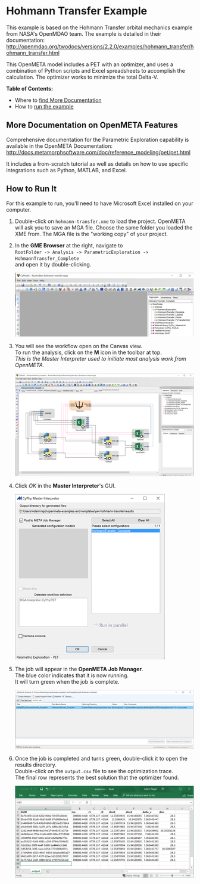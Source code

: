 # Hohmann Transfer Example
This example is based on the Hohmann Transfer orbital mechanics example from NASA's OpenMDAO team. The example is detailed in their documentation:
http://openmdao.org/twodocs/versions/2.2.0/examples/hohmann_transfer/hohmann_transfer.html

This OpenMETA model includes a PET with an optimizer, and uses a combination of Python scripts and Excel spreadsheets to accomplish the calculation. The optimizer works to minimize the total Delta-V.

**Table of Contents:**
* Where to [find More Documentation](#more-documentation-on-openmeta-features)
* How to [run the example](#how-to-run-it)

## More Documentation on OpenMETA Features
Comprehensive documentation for the Parametric Exploration capability is available in the OpenMETA Documentation:
http://docs.metamorphsoftware.com/doc/reference_modeling/pet/pet.html

It includes a from-scratch tutorial as well as details on how to use specific integrations such as Python, MATLAB, and Excel.

## How to Run It
For this example to run, you'll need to have Microsoft Excel installed on your computer.

1. Double-click on `hohmann-transfer.xme` to load the project. OpenMETA will ask you to save an MGA file. Choose the same folder you loaded the XME from. The MGA file is the "working copy" of your project.
2. In the **GME Browser** at the right, navigate to
   <br>`RootFolder -> Analysis -> ParametricExploration -> HohmannTransfer_Complete`
   <br>and open it by double-clicking.
   
   ![navigation](doc/tree_navigation.png)

3. You will see the workflow open on the Canvas view.
   <br>To run the analysis, click on the **M** icon in the toolbar at top. 
   <br>_This is the *Master Interpreter* used to initiate most analysis work from OpenMETA._

   ![mi](doc/master-interpreter.png)
   
4. Click *OK* in the **Master Interpreter**'s GUI.

   ![mi-ui](doc/master-interpreter-gui.png)
   
5. The job will appear in the **OpenMETA Job Manager**. 
   <br>The blue color indicates that it is now running. 
   <br>It will turn green when the job is complete.

   ![mi-rb](doc/results-browser-new-job.png)
   
6. Once the job is completed and turns green, double-click it to open the results directory.
   <br>Double-click on the `output.csv` file to see the optimization trace.
   <br>The final row represents the best solution that the optimizer found.
   
   ![excel](doc/excel.png)
